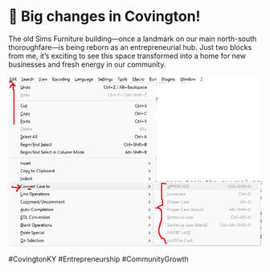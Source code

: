 # 🚀 Big changes in Covington!

The old Sims Furniture building—once a landmark on our main north-south thoroughfare—is being reborn as an entrepreneurial hub. Just two blocks from me, it’s exciting to see this space transformed into a home for new businesses and fresh energy in our community.

![Sims Furniture Building](./Alt-e-v-select-case.png)

#CovingtonKY #Entrepreneurship #CommunityGrowth
